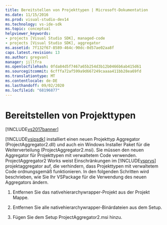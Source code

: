 ```yaml
---
title: Bereitstellen von Projekttypen | Microsoft-Dokumentation
ms.date: 11/15/2016
ms.prod: visual-studio-dev14
ms.technology: vs-ide-sdk
ms.topic: conceptual
helpviewer_keywords:
- projects [Visual Studio SDK], managed-code
- projects [Visual Studio SDK], aggregator
ms.assetid: 7f132f67-8589-464c-90dc-0d57ae02aa8f
caps.latest.revision: 13
ms.author: gregvanl
manager: jillfra
ms.openlocfilehash: 0fda84d5f7467a65b254d3b12b0466b6ab415d61
ms.sourcegitcommit: 6cfffa72af599a9d667249caaaa411bb28ea69fd
ms.translationtype: MT
ms.contentlocale: de-DE
ms.lasthandoff: 09/02/2020
ms.locfileid: "68196877"
---
```

# <a name="deploying-project-types"></a>Bereitstellen von Projekttypen
[!INCLUDE[vs2017banner](../../includes/vs2017banner.md)]

[!INCLUDE[vsipsdk](../../includes/vsipsdk-md.md)] installiert einen neuen Projekttyp Aggregator (ProjectAggregator2.dll) und auch ein Windows Installer Paket für die Weiterverteilung (ProjectAggregator2.msi). Sie müssen den neuen Aggregator für Projekttypen mit verwaltetem Code verwenden. ProjectAggregator2 Works weist Einschränkungen im [!INCLUDE[vsprvs](../../includes/vsprvs-md.md)] projektaggregator auf, die verhindern, dass Projekttypen mit verwaltetem Code ordnungsgemäß funktionieren. In den folgenden Schritten wird beschrieben, wie Sie Ihr VSPackage für die Verwendung des neuen Aggregators ändern.  
  
1. Entfernen Sie das nativehierarchywrapper-Projekt aus der Projekt Mappe.  
  
2. Entfernen Sie alle nativehierarchywrapper-Binärdateien aus dem Setup.  
  
3. Fügen Sie dem Setup ProjectAggregator2.msi hinzu.
